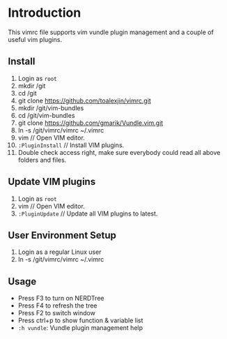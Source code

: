 # Introduction
This vimrc file supports vim vundle plugin management and a couple of useful vim plugins.

## Install
1. Login as `root`
2. mkdir /git
3. cd /git
4. git clone https://github.com/toalexjin/vimrc.git
5. mkdir /git/vim-bundles
6. cd /git/vim-bundles
7. git clone https://github.com/gmarik/Vundle.vim.git
8. ln -s /git/vimrc/vimrc ~/.vimrc
9. vim // Open VIM editor.
10. `:PluginInstall` // Install VIM plugins.
11. Double check access right, make sure everybody could read all above folders and files.

## Update VIM plugins
1. Login as `root`
2. vim // Open VIM editor.
3. `:PluginUpdate` // Update all VIM plugins to latest.

## User Environment Setup
1. Login as a regular Linux user
2. ln -s /git/vimrc/vimrc ~/.vimrc

## Usage
- Press F3 to turn on NERDTree
- Press F4 to refresh the tree
- Press F2 to switch window
- Press ctrl+p to show function & variable list
- `:h vundle`: Vundle plugin management help

